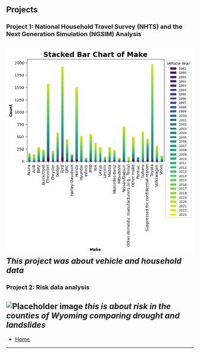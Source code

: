 ## Projects
### Project 1: National Household Travel Survey (NHTS) and the Next Generation Simulation (NGSIM) Analysis
![Screenshot of project](images_project1.png)
*This project was about vehicle and household data*
---
### Project 2: Risk data analysis
![Placeholder image](Unknown-1.jpg)
*this is about risk in the counties of Wyoming comparing drought and landslides*
---
- [Home](index.md)
---